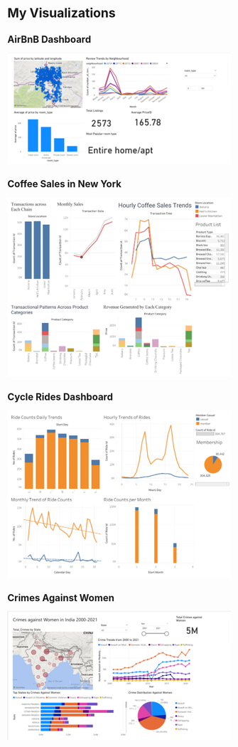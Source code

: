 # My Visualizations

## AirBnB Dashboard
![Airbnb Dashboard](Airbnb.png)

## Coffee Sales in New York
![Coffee Sales Dashboard](Coffee_sales.png)

## Cycle Rides Dashboard
![Cycle Rides Dashboard](Cycle_rides.png)

## Crimes Against Women
![Women Crime Dashboard](Women_Crime.png)
